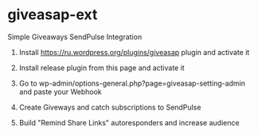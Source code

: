 # giveasap-ext
Simple Giveaways SendPulse Integration

1. Install https://ru.wordpress.org/plugins/giveasap plugin and activate it

2. Install release plugin from this page and activate it

3. Go to wp-admin/options-general.php?page=giveasap-setting-admin and paste your Webhook

4. Create Giveways and catch subscriptions to SendPulse

5. Build "Remind Share Links" autoresponders and increase audience
